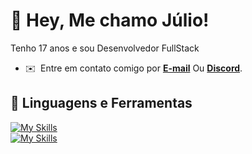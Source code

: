 # 👋 Hey, Me chamo Júlio!
Tenho 17 anos e sou Desenvolvedor FullStack

* ✉️  Entre em contato comigo por **[E-mail](mailto:juliodeveloper@hotmail.com)** Ou **[Discord](https://discord.com/users/885158216101687307)**.
  
## 🔨 Linguagens e Ferramentas
[![My Skills](https://skillicons.dev/icons?i=html,css,vite,react,nextjs,javascript,typescript,nodejs)](https://skillicons.dev)<br>
[![My Skills](https://skillicons.dev/icons?i=git,express,vitest,mysql,postgresql,prisma,sequelize)](https://skillicons.dev)
